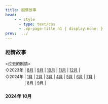 ```yaml
---
title: 剧情故事
head:
    - - style
      - type: text/css
      - .vp-page-title h1 { display:none; }
prev:  ../
---
```


### <div class="text-bg-white"> 剧情故事 </div>

<div style="color:var(--vp-c-text-mute);font-size:0.9em;line-height:160%;margin-top:0.3em;">
  <过去的剧情><br>
  ◇2023年 | 
  <a href="./y2023/p08.html">8月</a> | 
  <a href="./y2023/p09.html">9月</a> | 
  <a href="./y2023/p10.html">10月</a> | 
  <a href="./y2023/p11.html">11月</a> | 
  <a href="./y2023/p12.html">12月</a> |<br>
  ◇2024年 |
  <a href="./y2024/p01.html">1月</a> |
  <a href="./y2024/p02.html">2月</a> |
  <a href="./y2024/p03.html">3月</a> |
  <a href="./y2024/p04.html">4月</a> |
  <a href="./y2024/p05.html">5月</a> |
  <a href="./y2024/p06.html">6月</a> |
  <a href="./y2024/p07.html">7月</a> |<br>
  <span style="visibility:hidden;">◇2024年</span> |
  <a href="./y2024/p08.html">8月</a> |
  <a href="./y2024/p09.html">9月</a> |
</div>

#### <span class="underline-blue">2024年 10月 </span>